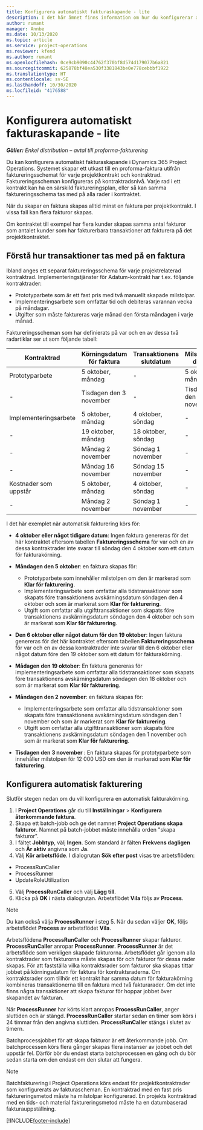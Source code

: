 ```yaml
---
title: Konfigurera automatiskt fakturaskapande - lite
description: I det här ämnet finns information om hur du konfigurerar automatiskt skapande av proforma-fakturor.
author: rumant
manager: Annbe
ms.date: 10/13/2020
ms.topic: article
ms.service: project-operations
ms.reviewer: kfend
ms.author: rumant
ms.openlocfilehash: 0ce9cb9090c44762f370bf8d574d179077b6a821
ms.sourcegitcommit: 625878bf48ea530f3381843be0e778cebbbf1922
ms.translationtype: HT
ms.contentlocale: sv-SE
ms.lasthandoff: 10/30/2020
ms.locfileid: "4176588"
---
```

# <a name="configure-automatic-invoice-creation---lite"></a>Konfigurera automatiskt fakturaskapande - lite
 
_**Gäller:** Enkel distribution – avtal till proforma-fakturering_

Du kan konfigurera automatiskt fakturaskapande i Dynamics 365 Project Operations. Systemet skapar ett utkast till en proforma-faktura utifrån faktureringsschemat för varje projektkontrakt och kontraktrad. Faktureringsscheman konfigureras på kontraktradsnivå. Varje rad i ett kontrakt kan ha en särskild faktureringsplan, eller så kan samma faktureringsschema tas med på alla rader i kontraktet.

När du skapar en faktura skapas alltid minst en faktura per projektkontrakt. I vissa fall kan flera fakturor skapas.

Om kontraktet till exempel har flera kunder skapas samma antal fakturor som antalet kunder som har fakturerbara transaktioner att fakturera på det projektkontraktet.

## <a name="understand-how-transactions-are-included-on-an-invoice"></a>Förstå hur transaktioner tas med på en faktura 

Ibland anges ett separat faktureringsschema för varje projektrelaterad kontraktrad. Implementeringstjänster för Adatum-kontrakt har t.ex. följande kontraktrader:

- Prototyparbete som är ett fast pris med två manuellt skapade milstolpar.
- Implementeringsarbete som omfattar tid och debiteras varannan vecka på måndagar.
- Utgifter som måste faktureras varje månad den första måndagen i varje månad.

Faktureringsscheman som har definierats på var och en av dessa två radartiklar ser ut som följande tabell:

| Kontraktrad | Körningsdatum för faktura | Transaktionens slutdatum | Milstolpens datum | Milstolpebelopp |
| --- | --- | --- | --- | --- |
| Prototyparbete | 5 oktober, måndag | - | 5 oktober, måndag | 5000 USD |
| - | Tisdagen den 3 november | - | Tisdagen den 3 november | 12,000 USD |
| Implementeringsarbete | 5 oktober, måndag | 4 oktober, söndag | - | - |
| - | 19 oktober, måndag | 18 oktober, söndag | - | - |
| - | Måndag 2 november | Söndag 1 november | - | - |
| - | Måndag 16 november | Söndag 15 november | - | - |
| Kostnader som uppstår | 5 oktober, måndag | 4 oktober, söndag | - | - |
| - | Måndag 2 november | Söndag 1 november | - | - |

I det här exemplet när automatisk fakturering körs för:

- **4 oktober eller något tidigare datum**: Ingen faktura genereras för det här kontraktet eftersom tabellen **Faktureringsschema** för var och en av dessa kontraktrader inte svarar till söndag den 4 oktober som ett datum för fakturakörning.
- **Måndagen den 5 oktober**: en faktura skapas för:

    - Prototyparbete som innehåller milstolpen om den är markerad som **Klar för fakturering**.
    - Implementeringsarbete som omfattar alla tidstransaktioner som skapats före transaktionens avskärningsdatum söndagen den 4 oktober och som är markerat som **Klar för fakturering**.
    - Utgift som omfattar alla utgifttransaktioner som skapats före transaktionens avskärningsdatum söndagen den 4 oktober och som är markerat som **Klar för fakturering**.
  
- **Den 6 oktober eller något datum för den 19 oktober**: Ingen faktura genereras för det här kontraktet eftersom tabellen **Faktureringsschema** för var och en av dessa kontraktrader inte svarar till den 6 oktober eller något datum före den 19 oktober som ett datum för fakturakörning.
- **Mådagen den 19 oktober**: En faktura genereras för implementeringsarbete som omfattar alla tidstransaktioner som skapats före transaktionens avskärningsdatum söndagen den 18 oktober och som är markerat som **Klar för fakturering**.
- **Måndagen den 2 november**: en faktura skapas för:

    - Implementeringsarbete som omfattar alla tidstransaktioner som skapats före transaktionens avskärningsdatum söndagen den 1 november och som är markerat som **Klar för fakturering**.
    - Utgift som omfattar alla utgifttransaktioner som skapats före transaktionens avskärningsdatum söndagen den 1 november och som är markerat som **Klar för fakturering**.

- **Tisdagen den 3 november** : En faktura skapas för prototyparbete som innehåller milstolpen för 12 000 USD om den är markerad som **Klar för fakturering**.

## <a name="configure-automatic-invoicing"></a>Konfigurera automatisk fakturering

Slutför stegen nedan om du vill konfigurera en automatisk fakturakörning.

1. I **Project Operations** går du till **Inställningar** > **Konfigurera återkommande faktura**.
2. Skapa ett batch-jobb och ge det namnet **Project Operations skapa fakturor**. Namnet på batch-jobbet måste innehålla orden "skapa fakturor".
3. I fältet **Jobbtyp**, välj **Ingen**. Som standard är fälten **Frekvens dagligen** och **Är aktiv** angivna som **Ja**.
4. Välj **Kör arbetsflöde**. I dialogrutan **Sök efter post** visas tre arbetsflöden:

- ProcessRunCaller
- ProcessRunner
- UpdateRoleUtilization

5. Välj **ProcessRunCaller** och välj **Lägg till**.
6. Klicka på **OK** i nästa dialogrutan. Arbetsflödet **Vila** följs av **Process**. 

> [!NOTE]
> Du kan också välja **ProcessRunner** i steg 5. När du sedan väljer **OK**, följs arbetsflödet **Process** av arbetsflödet **Vila**.

Arbetsflödena **ProcessRunCaller** och **ProcessRunner** skapar fakturor. **ProcessRunCaller** anropar **ProcessRunner**. **ProcessRunner** är det arbetsflöde som verkligen skapade fakturorna. Arbetsflödet går igenom alla kontraktrader som fakturorna måste skapas för och fakturor för dessa rader skapas. För att fastställa vilka kontraktsrader som fakturor ska skapas tittar jobbet på körningsdatum för faktura för kontraktsraderna. Om kontraktsrader som tillhör ett kontrakt har samma datum för fakturakörning kombineras transaktionerna till en faktura med två fakturarader. Om det inte finns några transaktioner att skapa fakturor för hoppar jobbet över skapandet av fakturan.

När **ProcessRunner** har körts klart anropas **ProcessRunCaller**, anger sluttiden och är stängd. **ProcessRunCaller** startar sedan en timer som körs i 24 timmar från den angivna sluttiden. **ProcessRunCaller** stängs i slutet av timern.

Batchprocessjobbet för att skapa fakturor är ett återkommande jobb. Om batchprocessen körs flera gånger skapas flera instanser av jobbet och det uppstår fel. Därför bör du endast starta batchprocessen en gång och du bör sedan starta om den endast om den slutar att fungera.

> [!NOTE]
> Batchfakturering i Project Operations körs endast för projektkontraktrader som konfigurerats av fakturascheman. En kontraktrad med en fast pris faktureringsmetod måste ha milstolpar konfigurerad. En projekts kontraktrad med en tids- och material faktureringsmetod måste ha en datumbaserad fakturauppställning.


[!INCLUDE[footer-include](../../includes/footer-banner.md)]